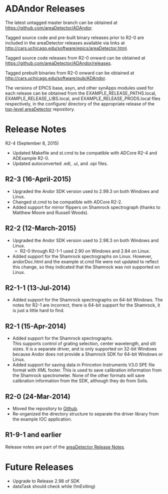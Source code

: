 ADAndor Releases
==================

The latest untagged master branch can be obtained at
https://github.com/areaDetector/ADAndor.

Tagged source code and pre-built binary releases prior to R2-0 are included
in the areaDetector releases available via links at
http://cars.uchicago.edu/software/epics/areaDetector.html.

Tagged source code releases from R2-0 onward can be obtained at 
https://github.com/areaDetector/ADAndor/releases.

Tagged prebuilt binaries from R2-0 onward can be obtained at
http://cars.uchicago.edu/software/pub/ADAndor.

The versions of EPICS base, asyn, and other synApps modules used for each release can be obtained from 
the EXAMPLE_RELEASE_PATHS.local, EXAMPLE_RELEASE_LIBS.local, and EXAMPLE_RELEASE_PRODS.local
files respectively, in the configure/ directory of the appropriate release of the 
[top-level areaDetector](https://github.com/areaDetector/areaDetector) repository.


Release Notes
=============

R2-4 (September 8, 2015)
* Updated Makefile and st.cmd to be compatible with ADCore R2-4 and ADExample R2-0.
* Updated autoconverted .edl, .ui, and .opi files.

R2-3 (16-April-2015)
----
* Upgraded the Andor SDK version used to 2.99.3 on both Windows and Linux.
* Changed st.cmd to be compatible with ADCore R2-2. 
* Added support for mirror flippers on Shamrock spectrograph (thanks to Matthew Moore and Russell Woods).

R2-2 (12-March-2015)
----
* Upgraded the Andor SDK version used to 2.98.3 on both Windows and Linux. 
  - R2-0 through R2-1-1 used 2.90 on Windows and 2.84 on Linux.
* Added support for the Shamrock spectrographs on Linux. 
  However, andorDoc.html and the example st.cmd file were not updated
  to reflect this change, so they indicated that the Shamrock was not 
  supported on Linux.

R2-1-1 (13-Jul-2014)
----
* Added support for the Shamrock spectrographs on 64-bit Windows. 
  The notes for R2-1 are incorrect, there is 64-bit support for the Shamrock, 
  it is just a little hard to find.

R2-1 (15-Apr-2014)
----
* Added support for the Shamrock spectrographs.  
  This supports control of grating selection, center wavelength, and slit sizes.
  It is a separate driver, and is only supported on 32-bit Windows because Andor does not provide a 
  Shamrock SDK for 64-bit Windows or Linux.
* Added support for saving data in Princeton Instruments V3.0 SPE file format with XML footer.
  This is used to save calibration information from the Shamrock spectrometer.
  None of the other formats will save calibration information from the SDK, although they do from Solis.

R2-0 (24-Mar-2014)
----
* Moved the repository to [Github](https://github.com/areaDetector/ADAndor).
* Re-organized the directory structure to separate the driver library from the example IOC application.

R1-9-1 and earlier
------------------
Release notes are part of the
[areaDetector Release Notes](http://cars.uchicago.edu/software/epics/areaDetectorReleaseNotes.html).

Future Releases
===============
* Upgrade to Release 2.98 of SDK
* dataTask should check while (!mExiting)
